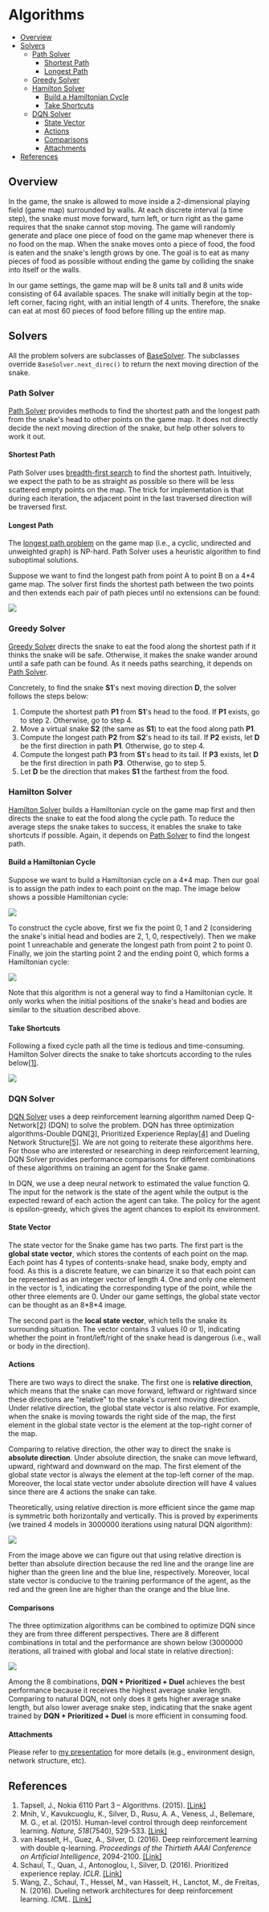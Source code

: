 # Algorithms

- [Overview](#overview)
- [Solvers](#solvers)
  - [Path Solver](#path-solver)
    - [Shortest Path](#shortest-path)
    - [Longest Path](#longest-path)
  - [Greedy Solver](#greedy-solver)
  - [Hamilton Solver](#hamilton-solver)
    - [Build a Hamiltonian Cycle](#build-a-hamiltonian-cycle)
    - [Take Shortcuts](#take-shortcuts)
  - [DQN Solver](#dqn-solver)
    - [State Vector](#state-vector)
    - [Actions](#actions)
    - [Comparisons](#comparisons)
    - [Attachments](#attachments)
- [References](#references)

## Overview

In the game, the snake is allowed to move inside a 2-dimensional playing field (game map) surrounded by walls. At each discrete interval (a time step), the snake must move forward, turn left, or turn right as the game requires that the snake cannot stop moving. The game will randomly generate and place one piece of food on the game map whenever there is no food on the map. When the snake moves onto a piece of food, the food is eaten and the snake's length grows by one. The goal is to eat as many pieces of food as possible without ending the game by colliding the snake into itself or the walls.

In our game settings, the game map will be 8 units tall and 8 units wide consisting of 64 available spaces. The snake will initially begin at the top-left corner, facing right, with an initial length of 4 units. Therefore, the snake can eat at most 60 pieces of food before filling up the entire map.

## Solvers

All the problem solvers are subclasses of [BaseSolver][src-basesolver]. The subclasses override `BaseSolver.next_direc()` to return the next moving direction of the snake.

### Path Solver

[Path Solver][src-pathsolver] provides methods to find the shortest path and the longest path from the snake's head to other points on the game map. It does not directly decide the next moving direction of the snake, but help other solvers to work it out.

#### Shortest Path

Path Solver uses [breadth-first search][wiki-bfs] to find the shortest path. Intuitively, we expect the path to be as straight as possible so there will be less scattered empty points on the map. The trick for implementation is that during each iteration, the adjacent point in the last traversed direction will be traversed first.

#### Longest Path

The [longest path problem][wiki-longest-path] on the game map (i.e., a cyclic, undirected and unweighted graph) is NP-hard. Path Solver uses a heuristic algorithm to find suboptimal solutions.

Suppose we want to find the longest path from point A to point B on a 4*4 game map. The solver first finds the shortest path between the two points and then extends each pair of path pieces until no extensions can be found:

![][img-build-longest]

### Greedy Solver

[Greedy Solver][src-greedysolver] directs the snake to eat the food along the shortest path if it thinks the snake will be safe. Otherwise, it makes the snake wander around until a safe path can be found. As it needs paths searching, it depends on [Path Solver](#path-solver).

Concretely, to find the snake **S1**'s next moving direction **D**, the solver follows the steps below:

1. Compute the shortest path **P1** from **S1**'s head to the food. If **P1** exists, go to step 2. Otherwise, go to step 4.
2. Move a virtual snake **S2** (the same as **S1**) to eat the food along path **P1**.
3. Compute the longest path **P2** from **S2**'s head to its tail. If **P2** exists, let **D** be the first direction in path **P1**. Otherwise, go to step 4.
4. Compute the longest path **P3** from **S1**'s head to its tail. If **P3** exists, let **D** be the first direction in path **P3**. Otherwise, go to step 5.
5. Let **D** be the direction that makes **S1** the farthest from the food.

### Hamilton Solver

[Hamilton Solver][src-hamiltonsolver] builds a Hamiltonian cycle on the game map first and then directs the snake to eat the food along the cycle path. To reduce the average steps the snake takes to success, it enables the snake to take shortcuts if possible. Again, it depends on [Path Solver](#path-solver) to find the longest path.

#### Build a Hamiltonian Cycle

Suppose we want to build a Hamiltonian cycle on a 4*4 map. Then our goal is to assign the path index to each point on the map. The image below shows a possible Hamiltonian cycle:

![][img-hamilton-cycle]

To construct the cycle above, first we fix the point 0, 1 and 2 (considering the snake's initial head and bodies are 2, 1, 0, respectively). Then we make point 1 unreachable and generate the longest path from point 2 to point 0. Finally, we join the starting point 2 and the ending point 0, which forms a Hamiltonian cycle:

![][img-build-hamilton]

Note that this algorithm is not a general way to find a Hamiltonian cycle. It only works when the initial positions of the snake's head and bodies are similar to the situation described above.

#### Take Shortcuts

Following a fixed cycle path all the time is tedious and time-consuming. Hamilton Solver directs the snake to take shortcuts according to the rules below[[1]][ref-shortcuts].

![][img-take-shortcuts]

### DQN Solver

[DQN Solver][src-dqnsolver] uses a deep reinforcement learning algorithm named Deep Q-Network[[2]][ref-dqn] (DQN) to solve the problem. DQN has three optimization algorithms-Double DQN[[3]][ref-ddqn], Prioritized Experience Replay[[4]][ref-pri] and Dueling Network Structure[[5]][ref-duel]. We are not going to reiterate these algorithms here. For those who are interested or researching in deep reinforcement learning, DQN Solver provides performance comparisons for different combinations of these algorithms on training an agent for the Snake game.

In DQN, we use a deep neural network to estimated the value function Q. The input for the network is the state of the agent while the output is the expected reward of each action the agent can take. The policy for the agent is epsilon-greedy, which gives the agent chances to exploit its environment.

#### State Vector

The state vector for the Snake game has two parts. The first part is the **global state vector**, which stores the contents of each point on the map. Each point has 4 types of contents-snake head, snake body, empty and food. As this is a discrete feature, we can binarize it so that each point can be represented as an integer vector of length 4. One and only one element in the vector is 1, indicating the corresponding type of the point, while the other three elements are 0. Under our game settings, the global state vector can be thought as an 8\*8\*4 image.

The second part is the **local state vector**, which tells the snake its surrounding situation. The vector contains 3 values (0 or 1), indicating whether the point in front/left/right of the snake head is dangerous (i.e., wall or body in the direction).

#### Actions

There are two ways to direct the snake. The first one is **relative direction**, which means that the snake can move forward, leftward or rightward since these directions are "relative" to the snake's current moving direction. Under relative direction, the global state vector is also relative. For example, when the snake is moving towards the right side of the map, the first element in the global state vector is the element at the top-right corner of the map.

Comparing to relative direction, the other way to direct the snake is **absolute direction**. Under absolute direction, the snake can move leftward, upward, rightward and downward on the map. The first element of the global state vector is always the element at the top-left corner of the map. Moreover, the local state vector under absolute direction will have 4 values since there are 4 actions the snake can take.

Theoretically, using relative direction is more efficient since the game map is symmetric both horizontally and vertically. This is proved by experiments (we trained 4 models in 3000000 iterations using natural DQN algorithm):

![][img-dqn-4-legends]

From the image above we can figure out that using relative direction is better than absolute direction because the red line and the orange line are higher than the green line and the blue line, respectively. Moreover, local state vector is conducive to the training performance of the agent, as the red and the green line are higher than the orange and the blue line.

#### Comparisons

The three optimization algorithms can be combined to optimize DQN since they are from three different perspectives. There are 8 different combinations in total and the performance are shown below (3000000 iterations, all trained with global and local state in relative direction):

![][img-dqn-8-legends]

Among the 8 combinations, **DQN + Prioritized + Duel** achieves the best performance because it receives the highest average snake length. Comparing to natural DQN, not only does it gets higher average snake length, but also lower average snake step, indicating that the snake agent trained by **DQN + Prioritized + Duel** is more efficient in consuming food.

#### Attachments

Please refer to [my presentation][ppt-dqn] for more details (e.g., environment design, network structure, etc).

## References

1. Tapsell, J., Nokia 6110 Part 3 – Algorithms. (2015). [[Link]][ref-shortcuts]
2. Mnih, V., Kavukcuoglu, K., Silver, D., Rusu, A. A., Veness, J., Bellemare, M. G., et al. (2015). Human-level control through deep reinforcement learning. *Nature, 518*(7540), 529-533. [[Link]][ref-dqn]
3. van Hasselt, H., Guez, A., Silver, D. (2016). Deep reinforcement learning with double q-learning. *Proceedings of the Thirtieth AAAI Conference on Artificial Intelligence*, 2094-2100. [[Link]][ref-ddqn]
4. Schaul, T., Quan, J., Antonoglou, I., Silver, D. (2016). Prioritized experience replay. *ICLR*. [[Link]][ref-pri]
5. Wang, Z., Schaul, T., Hessel, M., van Hasselt, H., Lanctot, M., de Freitas, N. (2016). Dueling network architectures for deep reinforcement learning. *ICML*. [[Link]][ref-duel]


[wiki-bfs]: https://en.wikipedia.org/wiki/Breadth-first_search
[wiki-longest-path]: https://en.wikipedia.org/wiki/Longest_path_problem

[src-basesolver]: ../snake/solver/base.py
[src-pathsolver]: ../snake/solver/path.py
[src-greedysolver]: ../snake/solver/greedy.py
[src-hamiltonsolver]: ../snake/solver/hamilton.py
[src-dqnsolver]: ../snake/solver/dqn/__init__.py

[img-build-longest]: ./images/build_longest.png
[img-hamilton-cycle]: ./images/hamilton_cycle.png
[img-build-hamilton]: ./images/build_hamilton.png
[img-take-shortcuts]: ./images/take_shortcuts.png

[img-dqn-4-legends]: ./images/graph_dqn_4_legends.png
[img-dqn-8-legends]: ./images/graph_dqn_8_legends.png

[ppt-dqn]: ./presentation.pptx

[ref-shortcuts]: https://johnflux.com/2015/05/02/nokia-6110-part-3-algorithms/
[ref-dqn]: https://www.nature.com/articles/nature14236
[ref-ddqn]: https://arxiv.org/abs/1509.06461
[ref-pri]: https://arxiv.org/abs/1511.05952
[ref-duel]: https://arxiv.org/abs/1511.06581

